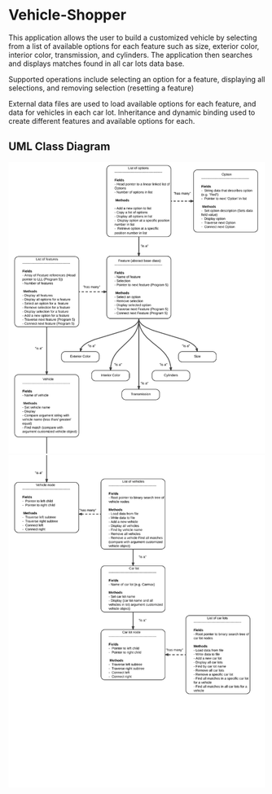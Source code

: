 # Vehicle-Shopper

This application allows the user to build a customized vehicle by
selecting from a list of available options for each feature such as size, exterior color,
interior color, transmission, and cylinders. The application then searches and displays
matches found in all car lots data base.

Supported operations include selecting an option for a feature, displaying all selections,
and removing selection (resetting a feature)

External data files are used to load available options for each feature, and data for vehicles
in each car lot. Inheritance and dynamic binding used to create different features and available options for each. 

## UML Class Diagram

![UML diagram](/resources/UML.png)
![UML diagram](/resources/UML2.png)
